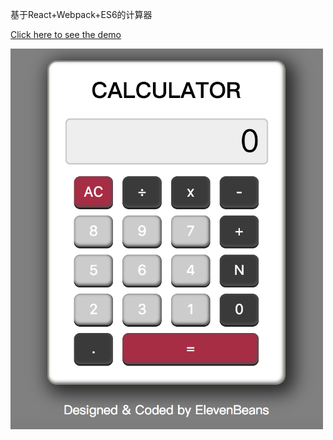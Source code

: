 基于React+Webpack+ES6的计算器

[Click here to see the demo](https://elevenbeans.github.io/ReactCalculater/)


<img src="./src/images/calculator.png" width="500px"/>
